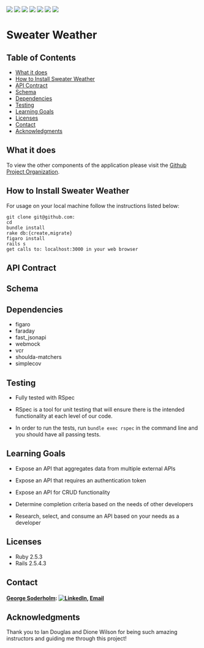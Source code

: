 <!-- Shields -->
![](https://img.shields.io/badge/Rails-5.2.4-informational?style=flat&logo=<LOGO_NAME>&logoColor=white&color=2bbc8a)
![](https://img.shields.io/badge/Ruby-2.5.3-orange)
![](https://img.shields.io/gem/v/fast_jsonapi)
![](https://img.shields.io/badge/GeorgieGirl24-Sweater--Weather-brightgreen)
![](https://github.com/GeorgieGirl24/sweater-weather/stargazers)
![](https://img.shields.io/github/issues/GeorgieGirl24/sweater-weather)
![](https://shields.io/endpoint)

# Sweater Weather

## Table of Contents
  - [What it does](#what-it-does)
  - [How to Install Sweater Weather](#how-to-install-sweater-weather)
  - [API Contract](#api-contract)
  - [Schema](#schema)
  - [Dependencies](#dependencies)
  - [Testing](#testing)
  - [Learning Goals](#learning-goals)
  - [Licenses](#licenses)
  - [Contact](#contact)
  - [Acknowledgments](#acknowledgments)

## What it does


To view the other components of the application please visit the [Github Project Organization](https://github.com/sweater-weather).

## How to Install Sweater Weather

For usage on your local machine follow the instructions listed below:

```
git clone git@github.com:
cd 
bundle install
rake db:{create,migrate}
figaro install
rails s
get calls to: localhost:3000 in your web browser
```

## API Contract


## Schema


## Dependencies

 * figaro
 * faraday
 * fast_jsonapi
 * webmock
 * vcr
 * shoulda-matchers
 * simplecov

## Testing

* Fully tested with RSpec

* RSpec is a tool for unit testing that will ensure there is the intended functionality at each level of our code.

* In order to run the tests, run `bundle exec rspec` in the command line and you should have all passing tests.

## Learning Goals

  * Expose an API that aggregates data from multiple external APIs
  
  * Expose an API that requires an authentication token
  
  * Expose an API for CRUD functionality
  
  * Determine completion criteria based on the needs of other developers
  
  * Research, select, and consume an API based on your needs as a developer
  
## Licenses

  * Ruby 2.5.3
  * Rails 2.5.4.3

## Contact

#### [George Soderholm](https://github.com/GeorgieGirl24): [![LinkedIn][linkedin-shield]](https://www.linkedin.com/in/george-soderholm-05776947/), [Email](mailto:georgesoderholm@gmail.com)

## Acknowledgments

Thank you to Ian Douglas and Dione Wilson for being such amazing instructors and guiding me through this project!

<!-- MARKDOWN LINKS -->
[linkedin-shield]: https://img.shields.io/badge/-LinkedIn-black.svg?style=flat-square&logo=linkedin&colorB=555

